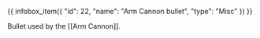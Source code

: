 {{ infobox_item({
	"id": 22,
	"name": "Arm Cannon bullet",
	"type": "Misc"
}) }}

Bullet used by the [[Arm Cannon]].
